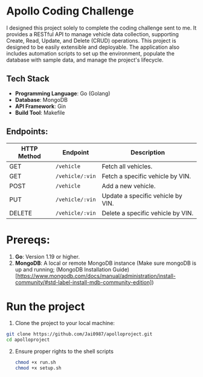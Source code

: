 # Apollo Coding Challenge
I designed this project solely to complete the coding challenge sent to me. It provides a RESTful API to manage vehicle data collection, supporting Create, Read, Update, and Delete (CRUD) operations. This project is designed to be easily extensible and deployable.  The application also includes automation scripts to set up the environment, populate the database with sample data, and manage the project's lifecycle.

## **Tech Stack**
- **Programming Language**: Go (Golang)
- **Database**: MongoDB
- **API Framework**: Gin
- **Build Tool**: Makefile

## Endpoints:

| HTTP Method | Endpoint                     | Description                            |
|-------------|------------------------------|----------------------------------------|
| GET         | `/vehicle`                   | Fetch all vehicles.                   |
| GET         | `/vehicle/:vin`              | Fetch a specific vehicle by VIN.      |
| POST        | `/vehicle`                   | Add a new vehicle.                    |
| PUT         | `/vehicle/:vin`              | Update a specific vehicle by VIN.     |
| DELETE      | `/vehicle/:vin`              | Delete a specific vehicle by VIN.     |

# Prereqs:
1. **Go**: Version 1.19 or higher.
2. **MongoDB**: A local or remote MongoDB instance (Make sure mongoDB is up and running; (MongoDB Installation Guide)[https://www.mongodb.com/docs/manual/administration/install-community/#std-label-install-mdb-community-edition])

# Run the project

1. Clone the project to your local machine:
  ```bash
  git clone https://github.com/Jai0987/apolloproject.git
  cd apolloproject
  ```

2. Ensure proper rights to the shell scripts
   ```bash
   chmod +x run.sh
   chmod +x setup.sh
   ```

